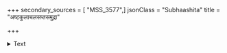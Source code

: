 +++
secondary_sources = [ "MSS_3577",]
jsonClass = "Subhaashita"
title = "अष्टकुलाचलसप्तसमुद्रा"

+++

<details><summary>Text</summary>

अष्टकुलाचलसप्तसमुद्रा ब्रह्मपुरंदरदिनकररुद्राः।  
न त्वं नाहं नायं लोकस् तदपि किमर्थं क्रियते शोकः॥
</details>
